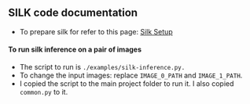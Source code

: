 ## SILK code documentation
- To prepare silk for refer to this page: [Silk Setup](https://github.com/facebookresearch/silk/blob/main/doc/usage/setup.md)
#### To run silk inference on a pair of images
- The script to run is `./examples/silk-inference.py.`
- To change the input images: replace `IMAGE_0_PATH` and `IMAGE_1_PATH`.
- I copied the script to the main project folder to run it. I also copied `common.py` to it.


